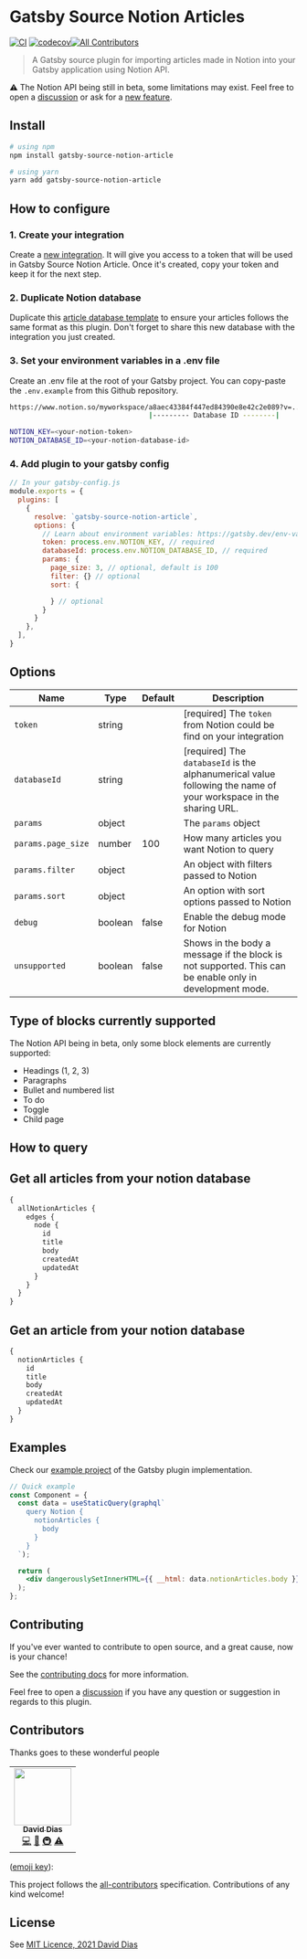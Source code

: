 # Gatsby Source Notion Articles
[![CI](https://github.com/thedaviddias/gatsby-source-notion-article/actions/workflows/production.yml/badge.svg)](https://github.com/thedaviddias/gatsby-source-notion-article/actions/workflows/production.yml)
[![codecov](https://codecov.io/gh/thedaviddias/gatsby-source-notion-article/branch/main/graph/badge.svg?token=v51j0wzBSl)](https://codecov.io/gh/thedaviddias/gatsby-source-notion-article)<!-- ALL-CONTRIBUTORS-BADGE:START - Do not remove or modify this section -->[![All Contributors](https://img.shields.io/badge/all_contributors-1-orange.svg)](#contributors-)<!-- ALL-CONTRIBUTORS-BADGE:END -->

> A Gatsby source plugin for importing articles made in Notion into your Gatsby application using Notion API.

⚠️ The Notion API being still in beta, some limitations may exist. Feel free to open a [discussion][discussion] or ask for a [new feature][newissue].

## Install

```sh
# using npm
npm install gatsby-source-notion-article

# using yarn
yarn add gatsby-source-notion-article
```

## How to configure

### 1. Create your integration

Create a [new integration][notionIntegration]. It will give you access to a token that will be used in Gatsby Source Notion Article.
Once it's created, copy your token and keep it for the next step.
### 2. Duplicate Notion database

Duplicate this [article database template][databaseTemplate] to ensure your articles follows the same format as this plugin. Don't forget to share this new database with the integration you just created.
### 3. Set your environment variables in a .env file

Create an .env file at the root of your Gatsby project. You can copy-paste the `.env.example` from this Github repository.

```sh
https://www.notion.so/myworkspace/a8aec43384f447ed84390e8e42c2e089?v=...
                                  |--------- Database ID --------|
```

```sh
NOTION_KEY=<your-notion-token>
NOTION_DATABASE_ID=<your-notion-database-id>
```

### 4. Add plugin to your gatsby config

```javascript
// In your gatsby-config.js
module.exports = {
  plugins: [
    {
      resolve: `gatsby-source-notion-article`,
      options: {
        // Learn about environment variables: https://gatsby.dev/env-vars
        token: process.env.NOTION_KEY, // required
        databaseId: process.env.NOTION_DATABASE_ID, // required
        params: {
          page_size: 3, // optional, default is 100
          filter: {} // optional
          sort: {

          } // optional
        }
      }
    },
  ],
}
```

## Options


| Name               | Type    | Default | Description                                                                                                      |
|--------------------|---------|---------|------------------------------------------------------------------------------------------------------------------|
| `token`            | string  |         | [required] The `token` from Notion could be find on your integration                                             |
| `databaseId`       | string  |         | [required] The `databaseId` is the alphanumerical value following the name of your workspace in the sharing URL. |
| `params`           | object  |         | The `params` object                                                                                              |
| `params.page_size` | number  | 100     | How many articles you want Notion to query                                                                       |
| `params.filter`    | object  |         | An object with filters passed to Notion                                                                          |
| `params.sort`      | object  |         | An option with sort options passed to Notion                                                                     |
| `debug`            | boolean | false   | Enable the debug mode for Notion                                                                                 |
| `unsupported`      | boolean | false   | Shows in the body a message if the block is not supported. This can be enable only in development mode.          |

## Type of blocks currently supported

The Notion API being in beta, only some block elements are currently supported:

- Headings (1, 2, 3)
- Paragraphs
- Bullet and numbered list
- To do
- Toggle
- Child page

## How to query

## Get all articles from your notion database

```graphql
{
  allNotionArticles {
    edges {
      node {
        id
        title
        body
        createdAt
        updatedAt
      }
    }
  }
}
```

## Get an article from your notion database

```graphql
{
  notionArticles {
    id
    title
    body
    createdAt
    updatedAt
  }
}
```

## Examples

Check our [example project][sample] of the Gatsby plugin implementation.

```jsx
// Quick example
const Component = {
  const data = useStaticQuery(graphql`
    query Notion {
      notionArticles {
        body
      }
    }
  `);

  return (
    <div dangerouslySetInnerHTML={{ __html: data.notionArticles.body }} />
  );
};
```

## Contributing
If you've ever wanted to contribute to open source, and a great cause, now is your chance!

See the [contributing docs](./CONTRIBUTING.md) for more information.

Feel free to open a [discussion][discussion] if you have any question or suggestion in regards to this plugin.

## Contributors

Thanks goes to these wonderful people
<!-- ALL-CONTRIBUTORS-LIST:START - Do not remove or modify this section -->
<!-- prettier-ignore-start -->
<!-- markdownlint-disable -->
<table>
  <tr>
    <td align="center"><a href="https://thedaviddias.dev"><img src="https://avatars.githubusercontent.com/u/237229?v=4?s=100" width="100px;" alt=""/><br /><sub><b>David Dias</b></sub></a><br /><a href="https://github.com/thedaviddias/gatsby-source-notion-article/commits?author=thedaviddias" title="Code">💻</a> <a href="https://github.com/thedaviddias/gatsby-source-notion-article/commits?author=thedaviddias" title="Documentation">📖</a> <a href="#infra-thedaviddias" title="Infrastructure (Hosting, Build-Tools, etc)">🚇</a> <a href="https://github.com/thedaviddias/gatsby-source-notion-article/commits?author=thedaviddias" title="Tests">⚠️</a></td>
  </tr>
</table>

<!-- markdownlint-restore -->
<!-- prettier-ignore-end -->

<!-- ALL-CONTRIBUTORS-LIST:END -->
([emoji key](https://allcontributors.org/docs/en/emoji-key)):

<!-- ALL-CONTRIBUTORS-LIST:START - Do not remove or modify this section -->
<!-- prettier-ignore-start -->
<!-- markdownlint-disable -->


<!-- markdownlint-enable -->
<!-- prettier-ignore-end -->
<!-- ALL-CONTRIBUTORS-LIST:END -->

This project follows the
[all-contributors](https://github.com/all-contributors/all-contributors)
specification. Contributions of any kind welcome!
## License

See [MIT Licence, 2021 David Dias](./LICENSE)

[notionDeveloper]: https://developers.notion.com/
[databaseTemplate]: https://www.notion.so/gatsbysourcenotionarticles/f105a175e01b437d85a7b433d637bf14
[notionIntegration]: https://www.notion.so/my-integrations
[notionIntegrationDoc]: https://developers.notion.com/docs/getting-started#create-a-new-integration
[discussion]: https://github.com/thedaviddias/gatsby-source-notion-article/discussions
[newissue]: https://github.com/thedaviddias/gatsby-source-notion-article/issues/new
[sample]: https://github.com/thedaviddias/gatsby-source-notion-article-sample
